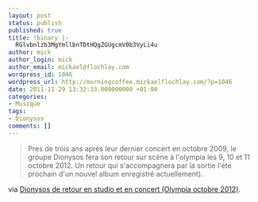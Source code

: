 ```yaml
---
layout: post
status: publish
published: true
title: !binary |-
  RGlvbnlzb3MgYmllbnTDtHQgZGUgcmV0b3VyLi4u
author: mick
author_login: mick
author_email: mickael@flochlay.com
wordpress_id: 1046
wordpress_url: http://morningcoffee.mickaelflochlay.com/?p=1046
date: 2011-11-29 13:32:33.000000000 +01:00
categories:
- Musique
tags:
- Dionysos
comments: []
---
```

<blockquote>Près de trois ans après leur dernier concert en octobre 2009, le groupe Dionysos fera son retour sur scène à l'olympia les 9, 10 et 11 octobre 2012. Un retour qui s'accompagnera par la sortie l'été prochain d'un nouvel album enregistré actuellement).</blockquote>
via <a href="http://www.infoconcert.com/news/dionysos-de-retour-en-studio-et-en-concert-olympia-octobre-2012-5840.html">Dionysos de retour en studio et en concert (Olympia octobre 2012)</a>.
